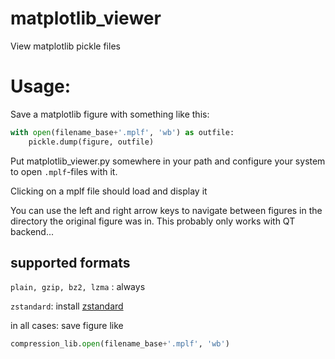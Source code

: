# matplotlib_viewer
View matplotlib pickle files

# Usage:

Save a matplotlib figure with something like this:

```python
with open(filename_base+'.mplf', 'wb') as outfile:
    pickle.dump(figure, outfile)
```

Put matplotlib_viewer.py somewhere in your path and configure your system to open `.mplf`-files with it.

Clicking on a mplf file should load and display it

You can use the left and right arrow keys to navigate between figures in the directory the original figure was in.
This probably only works with QT backend...

## supported formats
`plain, gzip, bz2, lzma` : always

`zstandard`: install [zstandard](https://github.com/indygreg/python-zstandard)

in all cases: save figure like 
```python 
compression_lib.open(filename_base+'.mplf', 'wb')
```